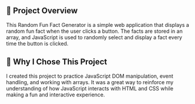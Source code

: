 <h2>📌 Project Overview</h2>
<p>This Random Fun Fact Generator is a simple web application that displays a random fun fact when the user clicks a button. The facts are stored in an array, and JavaScript is used to randomly select and display a fact every time the button is clicked.</p>

<h2>🎯 Why I Chose This Project</h2>
<p>I created this project to practice JavaScript DOM manipulation, event handling, and working with arrays. It was a great way to reinforce my understanding of how JavaScript interacts with HTML and CSS while making a fun and interactive experience.</p>
